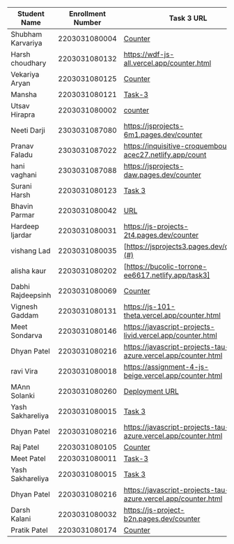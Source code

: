 | Student Name | Enrollment Number | Task 3 URL | Task 4 URL  | GitHub Repository URL |
|---|---|---|---|---|
|Shubham Karvariya|2203031080004|[Counter](https://marvelous-pony-d1462f.netlify.app/counter/)|[3D Geometry](https://marvelous-pony-d1462f.netlify.app/task4/)|[Github](https://github.com/5hubhm/J_S)|
|Harsh choudhary| 2203031080132   | https://wdf-js-all.vercel.app/counter.html | https://wdf-js-all.vercel.app/geometry.html  |https://github.com/mrHarshchoudhary/WDF_JS|
| Vekariya Aryan  | 2203031080125  | [Counter](https://javascript-ecru-seven.vercel.app/task3/index.html)  | [3D Calculator](https://javascript-ecru-seven.vercel.app/task4/task4.html) | [Github](https://github.com/aaryanvekariya/javascript)|
| Mansha | 2203031080121  | [Task-3](https://js-project-dka.pages.dev/count)| [Task-4](https://js-project-dka.pages.dev/geometry) | [Github](https://github.com/mansha-6/JS-Project.git) |
| Utsav Hirapra  | 2203031080002 | [counter](https://js-eosin.vercel.app/counter.html) | [3D](https://js-eosin.vercel.app/calc.html)  | [github](https://github.com/utsav1213/JS) |
| Neeti Darji| 2303031087080 | https://jsprojects-6m1.pages.dev/counter | https://jsprojects-6m1.pages.dev/calculator | https://github.com/Neetidarji/Jsprojects |
|Pranav Faladu | 2303031087022 | https://inquisitive-croquembouche-acec27.netlify.app/count | https://inquisitive-croquembouche-acec27.netlify.app/calculator |
|hani vaghani|2303031087088|https://jsprojects-daw.pages.dev/counter |  https://jsprojects-daw.pages.dev/3D | https://github.com/hanivaghani/JSprojects |
| Surani Harsh | 2203031080123 | [Task 3](https://2203031080123-assignment-5.netlify.app/counter) | [Task 4](https://2203031080123-assignment-5.netlify.app/geometry%20calculator) | [GitHub Repository](https://github.com/suraniharsh/Assignments/tree/Assignment-5) |
|  Bhavin Parmar | 2203031080042  | [URL](https://jstasks.vercel.app/task/index.html) |[URL](https://jstasks.vercel.app/Task%204/index.html) |[GItHUB](https://github.com/bhavinSOL/JS_task) |
| Hardeep Ijardar | 2203031080031 | https://js-projects-2t4.pages.dev/counter | https://js-projects-2t4.pages.dev/3D_calculator | https://github.com/HardeepIjardar/JS-Projects |
| vishang Lad | 2203031080035   | [https://jsprojects3.pages.dev/counter](#) | [https://jsprojects3.pages.dev/3D_calculator](#)|[https://github.com/vishangl/JSprojects](#)|
|alisha kaur|2203031080202| [https://bucolic-torrone-ee6617.netlify.app/task3] | [https://bucolic-torrone-ee6617.netlify.app/task4]| [https://github.com/Alishakaur431/javascript]|
| Dabhi Rajdeepsinh | 2203031080069 | [Counter](https://jsproject-nu.vercel.app/Dice.html) | [ Calculator ](https://jsproject-nu.vercel.app/3D_calculator.html)|[GitHub](https://github.com/Rajdeepsinh1410/JSPROJECT.git)|
| Vignesh Gaddam | 2203031080131 | https://js-101-theta.vercel.app/counter.html |https://js-101-theta.vercel.app/shape.html | https://github.com/mrvigneshgaddam/JS101 |
| Meet Sondarva | 2203031080146|https://javascript-projects-livid.vercel.app/counter.html | https://javascript-projects-livid.vercel.app/calculator.html | https://github.com/meetsondarva/javascript_projects |
| Dhyan Patel | 2203031080216 | https://javascript-projects-tau-azure.vercel.app/counter.html | https://javascript-projects-tau-azure.vercel.app/calculator.html | https://github.com/dhyanpatel3/javascript_projects|
| ravi Vira| 2203031080018 | https://assignment-4-js-beige.vercel.app/counter.html | https://assignment-4-js-beige.vercel.app/calc.html | https://github.com/Ravi-vira/assignment-4-JS |
|MAnn Solanki|2203031080260|[Deployment URL](https://mann-projects.netlify.app/counter)|[Deployment URL](https://mann-projects.netlify.app/calculator)|[GitHub Repository URL](https://github.com/HarmonyHacker/javascript_projects)|
|Yash Sakhareliya |2203031080015 |[Task 3](https://js-tasks-nine.vercel.app/Task%203/counter.html)| [Task 4](https://js-tasks-nine.vercel.app/Task%204/)|[Repository URL](https://github.com/Yashsakhareliya/JS_Task)|
| Dhyan Patel | 2203031080216 | https://javascript-projects-tau-azure.vercel.app/counter.html | https://javascript-projects-tau-azure.vercel.app/calculator.html | https://github.com/dhyanpatel3/javascript_projects|
| Raj Patel | 2203031080105 |  [Counter](https://js-five-beta.vercel.app/counter.html) | [Geometry](https://js-five-beta.vercel.app/geometry.html)|[Github](https://github.com/RajPatel08/JS)
| Meet Patel | 2203031080011 | [Task-3](https://java-script-practice-lac.vercel.app/shapes.html)|[Task-4](https://java-script-practice-lac.vercel.app/counter.html) | [Repository URL](https://github.com/MeetPatel54/JavaScript_practice.git)
|Yash Sakhareliya |2203031080015 |[Task 3](https://js-tasks-nine.vercel.app/Task%203/counter.html)| [Task 4](https://js-tasks-nine.vercel.app/Task%204/)|[Repository URL](https://github.com/Yashsakhareliya/JS_Task)|
| Dhyan Patel | 2203031080216 | https://javascript-projects-tau-azure.vercel.app/counter.html | https://javascript-projects-tau-azure.vercel.app/calculator.html | https://github.com/dhyanpatel3/javascript_projects|
| Darsh Kalani | 2203031080032 | https://js-project-b2n.pages.dev/counter | https://js-project-b2n.pages.dev/geometric | https://github.com/Darshkalani28/JS_Project |
| Pratik Patel | 2203031080174 |  [Counter](https://javascript-projects-crq08z97a-pratiks-projects-2b6c1394.vercel.app/counter.html) | [Geometry](https://javascript-projects-crq08z97a-pratiks-projects-2b6c1394.vercel.app/3D_calculator.html)|[Github](https://github.com/Pratik00531/JavascriptProjects-)|
